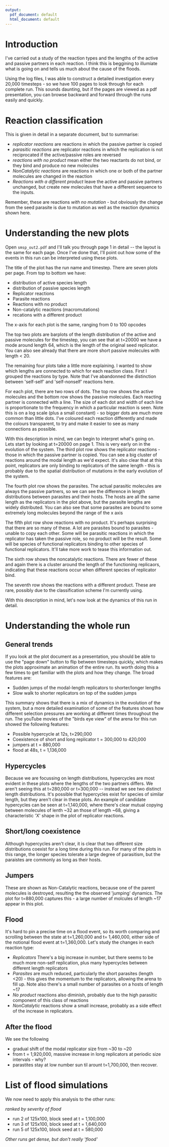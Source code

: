 ```yaml
---
output:
  pdf_document: default
  html_document: default
---
```


# Introduction

I've carried out a study of the reaction types and the lengths of the active and passive partners in each reaction. I think this is beggining to illumiate what is going on and tells us much about the cause of the floods. 

Using the log files, I was able to construct a detailed investigation every 20,000 timesteps - so we have 100 pages to look through for each complete run. This sounds daunting, but if the pages are viewed as a pdf presentation, you can browse backward and forward through the runs easily and quickly.

# Reaction classification

This is given in detail in a separate document, but to summarise: 

- *replicator reactions* are reactions in which the passive partner is copied
- *parasitic reactions* are replicator reactions in which the replication is not reciprocated if the active/passive roles are reversed
- *reactions with no product* mean either the two reactants do not bind, or they bind and produce no new molecules
- *NonCatalytic reactions* are reactions in which one or both of the partner molecules are changed in the reaction 
- *Reactions with a different product*  leave the active and passive partners unchanged, but create new molecules that have a different sequence to the inputs. 

Remember, these are reactions *with no mutation* - but obviously the change from the seed parasite is due to mutation as well as the reaction dynamics shown here.

# Understanding the new plots

Open `smsp_out2.pdf` and I'll talk you through page 1 in detail -- the layout is the same for each page. Once I've done that, I'll point out how some of the events in this run can be interpreted using these plots.

The title of the plot has the run name and timestep. There are seven plots per page. From top to bottom we have:

- distribution of active species length
- distribution of passive species length
- Replicator reactions
- Parasite reactions
- Reactions with no product
- Non-catalytic reactions (macromutations)
- recations with a different product

The x-axis for each plot is the same, ranging from 0 to 100 opcodes

The top two plots are barplots of the length distribution of the active and passive molecules for the timestep, you can see that at t=20000 we have a mode around length 64, which is the length of the original seed replicator. You can also see already that there are more short passive molecules with length < 20. 

The remaining four plots take a little more explaining. I wanted to show which lengths are connected to which for each reaction class. First I grouped the reactions by type. Note that I've abandonned the distinction between 'self-self' and 'self-nonself' reactions here. 

For each plot, there are two rows of dots. The top row shows the active molecules and the bottom row shows the passive molecules. Each reacting partner is connected with a line.  The size of each dot and width of each line is proportionate to the frequency in which a particular reaction is seen. Note this is on a log scale (plus a small constant) - so bigger dots are *much* more common than little dots. I've coloured each reaction differently and made the colours transparent, to try and make it easier to see as many connections as possible.

With this description in mind, we can begin to interpret what's going on. Lets start by looking at t=20000 on page 1. This is very early on in the evolution of the system. The third plot row shows the replicator reactions - those in which the passive partner is copied. You can see a big cluster of reactions around the modal length as we'd expect. It's also clear that at this point, replicators are only binding to replicators of the same length - this is probably due to the spatial distribution of mutations in the early evolution of the system. 

The fourth plot row shows the parasites. The actual parasitic molecules are always the passive partners, so we can see the difference in length distributions between parasites and their hosts. The hosts are all the same length as the replicators in the plot above, but the parasite lengths are widely distributed. You can also see that some parasites are bound to some extremely long molecules beyond the range of the x axis

The fifth plot row show reactions with no product. It's perhaps surprising that there are so many of these. A lot are parasites bound to parasites - unable to copy each other. Some will be parasitic reactions in which the replicator has taken the passive role, so no product will be the result. Some will be species of functional replicators binding to other species of functional replicators. It'll take more work to tease this information out. 

The sixth row shows the noncatalytic reactions. There are fewer of these and again there is a cluster around the length of the functioning replicaors, indicating that these reactions occur when different species of replicator bind. 

The seventh row shows the reactions with a different product. These are rare, possibly due to the classification scheme I'm currently using. 

With this description in mind, let's now look at the dynamics of this run in detail. 

# Understanding the whole run

## General trends

If you look at the plot document as a presentation, you should be able to use the "page down" button to flip between timesteps quickly, which makes the plots approximate an animation of the entire run. Its worth doing this a few times to get familiar with the plots and how they change. The broad features are:

- Sudden jumps of the modal-length replicators to shorter/longer lengths
- Slow walk to shorter replicators on top of the sudden jumps

This summary shows that there is a mix of dynamics in the evolution of the system, but a more detailed examination of some of the features shows how different selection pressures are working at different times throughout the run. The youTube movies of the "birds eye view" of the arena for this run showed the following features: 

- Possible hypercycle at 12s,  t=290,000
- Coexistence of short and long replicator t = 300,000 to 420,000
- jumpers at t = 880,000
- flood at 48s, t = 1,136,000

## Hypercycles

Because we are focussing on length distributions, hypercycles are most evident in these plots where the lengths of the two partners differs. We aren't seeing this at t=280,000 or t=300,000 -- instead we see two distinct length distributions. It's possible that hypercycles exist for species of similar length, but they aren't clear in these plots. An example of candidate hypercycles can be seen at t=1,140,000, where there's clear mutual copying between molecules of lenth ~32 an those of length ~68, giving a characteristic 'X' shape in the plot of replicator reactions. 

## Short/long coexistence

Although hypercycles aren't clear, it is clear that two different size distributions coexist for a long time during this run. For many of the plots in this range, the longer species tolerate a large degree of parasitism, but the paraistes are commonly as long as their hosts. 

## Jumpers

These are shown as Non-Catalytic reactions, because one of the parent molecules is destroyed, resulting the the observed 'jumping' dynamics. The plot for t=880,000 captures this - a large number of molcules of length ~17 appear in this plot. 

## Flood

It's hard to pin a precise time on a flood event, so its worth comparing and scrolling between the state at t=1,260,000 and t= 1,460,000, either side of the notional flood event at t=1,360,000. Let's study the changes in each reaction type:

- *Replicators* There's a big increase in number, but there seems to be much more non-self replication, plus many hypercycles between different length replicators
- *Parasites*  are much reduced, particularly the short parasites (length <20) - this gives the momentum to the replicators, allowing the arena to fill up. Note also there's a small number of parasites on a hosts of length ~17 
- *No product* reactions also diminish, probably due to the high parasitic component of this class of reactions
- *NonCatalytic* reactions show a small increase, probably as a side effect of the increase in replicators. 

## After the flood

We see the following

- gradual shift of the modal replicator size from ~30 to ~20
- from t = 1,920,000, massive increase in long replicators at periodic size intervals - why?
- parastites stay at low number sun til arount t=1,700,000, then recover. 


# List of flood simulations

We now need to apply this analysis to the other runs:

*ranked by severity of flood*

- run 2 of 125x100, block seed at t = 1,100,000
- run 3 of 125x100, block seed at t = 1,640,000
- run 5 of 125x100, block seed at t =   580,000

*Other runs get dense, but don't really 'flood'*
